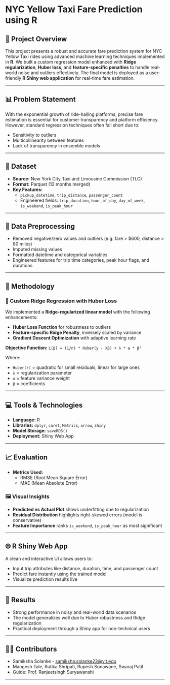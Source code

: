 # NYC Yellow Taxi Fare Prediction using R

## 🚕 Project Overview

This project presents a robust and accurate fare prediction system for NYC Yellow Taxi rides using advanced machine learning techniques implemented in **R**. We built a custom regression model enhanced with **Ridge regularization**, **Huber loss**, and **feature-specific penalties** to handle real-world noise and outliers effectively. The final model is deployed as a user-friendly **R Shiny web application** for real-time fare estimation.

---

## 📊 Problem Statement

With the exponential growth of ride-hailing platforms, precise fare estimation is essential for customer transparency and platform efficiency. However, standard regression techniques often fall short due to:

- Sensitivity to outliers
- Multicollinearity between features
- Lack of transparency in ensemble models

---

## 🧪 Dataset

- **Source:** New York City Taxi and Limousine Commission (TLC)
- **Format:** Parquet (12 months merged)
- **Key Features:**
  - `pickup_datetime`, `trip_distance`, `passenger_count`
  - Engineered fields: `trip_duration`, `hour_of_day`, `day_of_week`, `is_weekend`, `is_peak_hour`

---

## 🧼 Data Preprocessing

- Removed negative/zero values and outliers (e.g. fare > $600, distance > 80 miles)
- Imputed missing values
- Formatted datetime and categorical variables
- Engineered features for trip time categories, peak hour flags, and durations

---

## 🧠 Methodology

### 🔧 Custom Ridge Regression with Huber Loss

We implemented a **Ridge-regularized linear model** with the following enhancements:
- **Huber Loss Function** for robustness to outliers
- **Feature-specific Ridge Penalty**, inversely scaled by variance
- **Gradient Descent Optimization** with adaptive learning rate

**Objective Function:**
`L(β) = (1/n) * Huber(y - Xβ) + λ * ω * β²`


Where:
- `Huber(r)` = quadratic for small residuals, linear for large ones
- `λ` = regularization parameter
- `ω` = feature variance weight
- `β` = coefficients

---

## 💻 Tools & Technologies

- **Language:** R
- **Libraries:** `dplyr`, `caret`, `Metrics`, `arrow`, `shiny`
- **Model Storage:** `saveRDS()`
- **Deployment:** Shiny Web App

---

## 📈 Evaluation

- **Metrics Used:**
  - RMSE (Root Mean Square Error)
  - MAE (Mean Absolute Error)

### 🖼️ Visual Insights
- **Predicted vs Actual Plot** shows underfitting due to regularization
- **Residual Distribution** highlights right-skewed errors (model is conservative)
- **Feature Importance** ranks `is_weekend`, `is_peak_hour` as most significant

---

## 🌐 R Shiny Web App

A clean and interactive UI allows users to:
- Input trip attributes like distance, duration, time, and passenger count
- Predict fare instantly using the trained model
- Visualize prediction results live

---

## 🚀 Results

- Strong performance in noisy and real-world data scenarios
- The model generalizes well due to Huber robustness and Ridge regularization
- Practical deployment through a Shiny app for non-technical users

---

## 🧑‍💻 Contributors

- Samiksha Solanke - [samiksha.solanke23@vit.edu](mailto:samiksha.solanke23@vit.edu)
- Mangesh Tale, Rutika Shripati, Rupesh Sonawane, Swaraj Patil
- Guide: Prof. Ranjeetsingh Suryawanshi

---
